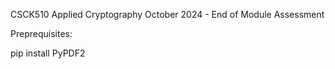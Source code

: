 CSCK510 Applied Cryptography October 2024 - End of Module Assessment


Preprequisites:

pip install PyPDF2

